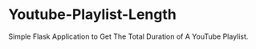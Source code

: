 # Youtube-Playlist-Length
Simple Flask Application to Get The Total Duration of A YouTube Playlist.
